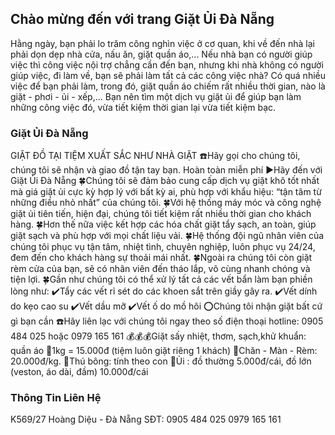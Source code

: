 ## Chào mừng đến với trang Giặt Ủi Đà Nẵng

Hằng ngày, bạn phải lo trăm công nghìn việc ở cơ quan, khi về đến nhà lại phải dọn dẹp nhà cửa, nấu ăn, giặt quần áo,... Nếu nhà bạn có người giúp việc thì công việc nội trợ chẳng cần đến bạn, nhưng khi nhà không có người giúp việc, đi làm về, bạn sẽ phải làm tất cả các công việc nhà? Có quá nhiều việc để bạn phải làm, trong đó, giặt quần áo chiếm rất nhiều thời gian, nào là giặt - phơi - ủi - xếp,... Bạn nên tìm một dịch vụ giặt ủi để giúp bạn làm những công việc đó, vừa tiết kiệm thời gian lại vừa tiết kiệm bạc.

### Giặt Ủi Đà Nẵng

GIẶT ĐỒ TẠI TIỆM XUẤT SẮC NHƯ NHÀ GIẶT
☎️Hãy gọi cho chúng tôi, chúng tôi sẽ nhận và giao đồ tận tay bạn. Hoàn toàn miễn phí
▶️Hãy đến với Giặt Ủi Đà Nẵng
🍀Chúng tôi sẽ đảm bảo cung cấp dịch vụ giặt khô tốt nhất mà giá giặt ủi cực kỳ hợp lý với bất kỳ ai, phù hợp với khẩu hiệu: “tận tâm từ những điều nhỏ nhất” của chúng tôi.
🍀Với hệ thống máy móc và công nghệ giặt ủi tiên tiến, hiện đại, chúng tôi tiết kiệm rất nhiều thời gian cho khách hàng. 
🍀Hơn thế nữa việc kết hợp các hóa chất giặt tẩy sạch, an toàn, giúp giặt sạch và phù hợp với mọi chất liệu vải.
🍀Hệ thống đội ngũ nhân viên của chúng tôi phục vụ tận tâm, nhiệt tình, chuyên nghiệp, luôn phục vụ 24/24, đem đến cho khách hàng sự thoải mái nhất.
🍀Ngoài ra chúng tôi còn giặt rèm cửa của bạn, sẽ có nhân viên đến tháo lắp, vô cùng nhanh chóng và tiện lợi.
🍀Gần như chúng tôi có thể xử lý tất cả các vết bẩn làm bạn phiền lòng như:
✔️Tẩy các vết rỉ sét do các khoen sắt trên giầy gây ra.
✔️Vết dính do kẹo cao su
✔️Vết dầu mỡ
✔️Vết ố do mồ hôi
⭕️Chúng tôi nhận giặt bất cứ gì bạn cần
☎️Hãy liên lạc với chúng tôi ngay theo số điện thoại hotline: 0905 484 025 hoặc 0979 165 161
💰💰💰Giặt sấy nhiệt, thơm, sạch,khử khuẩn: quần áo
🔷1kg = 15.000đ (tiệm luôn giặt riêng 1 khách)
🔷Chăn - Màn - Rèm: 20.000đ/kg.
🔷Thú bông: tính theo con
🔷Ủi : đồ thường 5.000đ/cái, đồ lớn (veston, áo dài, đầm) 10.000đ/cái 


### Thông Tin Liên Hệ
K569/27 Hoàng Diệu - Đà Nẵng
SĐT:  0905 484 025
      0979 165 161

